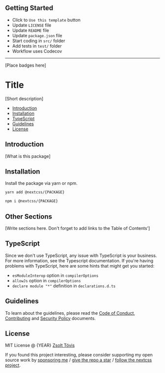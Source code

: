 ## Getting Started

- Click to `Use this template` button
- Update `LICENSE` file
- Update `README` file
- Update `package.json` file
- Start coding in `src/` folder
- Add tests in `test/` folder
- Workflow uses Codecov

---

[Place badges here]

# Title

[Short description]

- [Introduction](#introduction)
- [Installation](#installation)
- [TypeScript](#typeScript)
- [Guidelines](#guidelines)
- [License](#license)

## Introduction

[What is this package]

## Installation

Install the package via yarn or npm.

```bash
yarn add @nextcss/{PACKAGE}
```

```bash
npm i @nextcss/{PACKAGE}
```

## Other Sections

[Write sections here. Don't forget to add links to the Table of Contents']

## TypeScript

Since we don't use TypeScript, any issue with TypeScript is your business. For more information, see
the Typescript documentation. If you're having problems with TypeScript, here are some hints that
might get you started:

- `esModuleInterop` option in `compilerOptions`
- `allowJs` option in `compilerOptions`
- `declare module "*"` definition in `declarations.d.ts`

## Guidelines

To learn about the guidelines, please read the [Code of Conduct](https://github.com/nextcss/.github/blob/main/CODE_OF_CONDUCT.md), [Contributing](https://github.com/nextcss/.github/blob/main/CONTRIBUTING.md) and [Security Policy](https://github.com/nextcss/template-module/security/policy) documents.

## License

MIT License @ {YEAR} [Zsolt Tövis](https://github.com/toviszsolt)

If you found this project interesting, please consider supporting my open source work by [sponsoring me](https://github.com/sponsors/toviszsolt) / [give the repo a star](https://github.com/nextcss/template-module) / [follow the nextcss project](https://github.com/nextcss).
